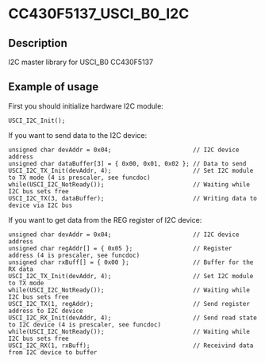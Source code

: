 # CC430F5137_USCI_B0_I2C #

## Description ##

I2C master library for USCI_B0 CC430F5137

## Example of usage ##

First you should initialize hardware I2C module:

    USCI_I2C_Init();

If you want to send data to the I2C device:

    unsigned char devAddr = 0x04;                       // I2C device address
    unsigned char dataBuffer[3] = { 0x00, 0x01, 0x02 }; // Data to send
    USCI_I2C_TX_Init(devAddr, 4);                       // Set I2C module to TX mode (4 is prescaler, see funcdoc)
    while(USCI_I2C_NotReady());                         // Waiting while I2C bus sets free
    USCI_I2C_TX(3, dataBuffer);                         // Writing data to device via I2C bus

If you want to get data from the REG register of I2C device:

    unsigned char devAddr = 0x04;                       // I2C device address
    unsigned char regAddr[] = { 0x05 };                 // Register address (4 is prescaler, see funcdoc)
    unsigned char rxBuff[] = { 0x00 };                  // Buffer for the RX data
    USCI_I2C_TX_Init(devAddr, 4);                       // Set I2C module to TX mode
    while(USCI_I2C_NotReady());                         // Waiting while I2C bus sets free
    USCI_I2C_TX(1, regAddr);                            // Send register address to I2C device
    USCI_I2C_RX_Init(devAddr, 4);                       // Send read state to I2C device (4 is prescaler, see funcdoc)
    while(USCI_I2C_NotReady());                         // Waiting while I2C bus sets free
    USCI_I2C_RX(1, rxBuff);                             // Receivind data from I2C device to buffer
